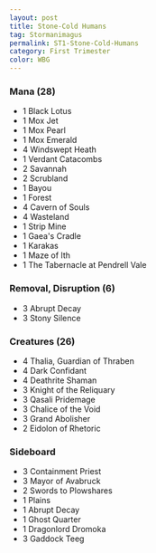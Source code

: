 ```yaml
---
layout: post
title: Stone-Cold Humans
tag: Stormanimagus
permalink: ST1-Stone-Cold-Humans
category: First Trimester
color: WBG
---
```


### Mana (28)
- 1 Black Lotus
- 1 Mox Jet
- 1 Mox Pearl
- 1 Mox Emerald
- 4 Windswept Heath
- 1 Verdant Catacombs
- 2 Savannah
- 2 Scrubland
- 1 Bayou
- 1 Forest
- 4 Cavern of Souls
- 4 Wasteland
- 1 Strip Mine
- 1 Gaea's Cradle
- 1 Karakas
- 1 Maze of Ith
- 1 The Tabernacle at Pendrell Vale

### Removal, Disruption (6)
- 3 Abrupt Decay
- 3 Stony Silence

### Creatures (26)
- 4 Thalia, Guardian of Thraben
- 4 Dark Confidant
- 4 Deathrite Shaman
- 3 Knight of the Reliquary
- 3 Qasali Pridemage
- 3 Chalice of the Void
- 3 Grand Abolisher
- 2 Eidolon of Rhetoric

### Sideboard
- 3 Containment Priest
- 3 Mayor of Avabruck
- 2 Swords to Plowshares
- 1 Plains
- 1 Abrupt Decay
- 1 Ghost Quarter
- 1 Dragonlord Dromoka
- 3 Gaddock Teeg
